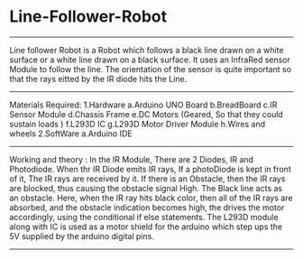 # Line-Follower-Robot

-------------------------------------------------------------------------------------------------------------------------------------------

Line follower Robot is a Robot which follows a black line drawn on a white surface or a white line drawn on a black surface. It uses an InfraRed sensor Module to follow the line. The orientation of the sensor is quite important so that the rays eitted by the IR diode hits the Line.

-------------------------------------------------------------------------------------------------------------------------------------------

Materials Required:   1.Hardware
                        a.Arduino UNO Board
                        b.BreadBoard
                        c.IR Sensor Module
                        d.Chassis Frame
                        e.DC Motors (Geared, So that they could sustain loads )
                        f.L293D IC
                        g.L293D Motor Driver Module
                        h.Wires and wheels
                      2.SoftWare
                        a.Arduino IDE

-------------------------------------------------------------------------------------------------------------------------------------------

Working and theory : In the IR Module, There are 2 Diodes, IR and Photodiode. When thr IR Diode emits IR rays, If a photoDiode is kept in                        front of it, The IR rays are received by it. If there is an Obstacle, then the IR rays are blocked, thus causing the                        obstacle signal High. The Black line acts as an obstacle. Here, when the IR ray hits black color, then all of the IR                        rays are absorbed, and the obstacle indication becomes high, the drives the motor accordingly, using the conditional                        if else statements. The L293D module along with IC is used as a motor shield for the arduino which step ups the 5V                           supplied by the arduino digital pins.

-------------------------------------------------------------------------------------------------------------------------------------------
